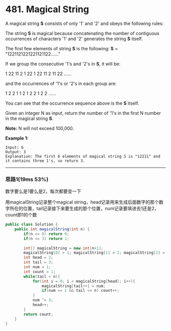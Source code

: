 # 481. Magical String

A magical string **S** consists of only '1' and '2' and obeys the following rules:

The string **S** is magical because concatenating the number of contiguous occurrences of characters '1' and '2' generates the string **S** itself.

The first few elements of string **S** is the following: **S** = "1221121221221121122……"

If we group the consecutive '1's and '2's in **S**, it will be:

1 22 11 2 1 22 1 22 11 2 11 22 ......

and the occurrences of '1's or '2's in each group are:

1 2	2 1 1 2 1 2 2 1 2 2 ......

You can see that the occurrence sequence above is the **S** itself.

Given an integer N as input, return the number of '1's in the first N number in the magical string **S**.

**Note:** N will not exceed 100,000.

**Example 1:**

```
Input: 6
Output: 3
Explanation: The first 6 elements of magical string S is "12211" and it contains three 1's, so return 3.
```

---

### 思路1(19ms 53%)

数字要么是1要么是2，每次都要变一下

用magicalString记录整个magical string，head记录用来生成后面数字的那个数字所在的位置，tail记录接下来要生成的那个位置，num记录要填进去1还是2，count即1的个数

```java
public class Solution {
    public int magicalString(int n) {
        if(n <= 0) return 0;
        if(n <= 3) return 1;
        
        int[] magicalString = new int[n+1];
        magicalString[0] = 1; magicalString[1] = 2; magicalString[2] = 2;
        int head = 2;
        int tail = 3;
        int num = 1;
        int count = 1;
        while(tail < n){
            for(int i = 0; i < magicalString[head]; i++){
                magicalString[tail++] = num;
                if(num == 1 && tail <= n) count++;
            }
            num ^= 3;
            head++;
        }
        return count;
    }
}
```

